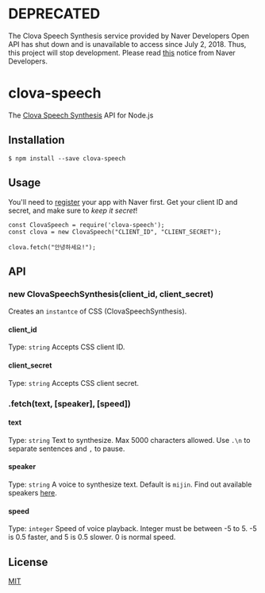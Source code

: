 # DEPRECATED
The Clova Speech Synthesis service provided by Naver Developers Open API has shut down and is unavailable to access since July 2, 2018. Thus, this project will stop development. Please read [this](https://developers.naver.com/notice/article/10000000000030660939) notice from Naver Developers.

# clova-speech
The [Clova Speech Synthesis](https://developers.naver.com/docs/clova/api/CSS/API_Guide.md#Overview) API for Node.js

## Installation
```
$ npm install --save clova-speech
```

## Usage
You'll need to [register](https://developers.naver.com/docs/clova/api/CSS/API_Guide.md#Overview) your app with Naver first.
Get your client ID and secret, and make sure to *keep it secret*!

```
const ClovaSpeech = require('clova-speech');
const clova = new ClovaSpeech("CLIENT_ID", "CLIENT_SECRET");

clova.fetch("안녕하세요!");
```

## API
### new ClovaSpeechSynthesis(client_id, client_secret)
Creates an `instantce` of CSS (ClovaSpeechSynthesis).

#### client_id
Type: `string`
Accepts CSS client ID.

#### client_secret
Type: `string`
Accepts CSS client secret.

### .fetch(text, [speaker], [speed])
#### text
Type: `string`
Text to synthesize. Max 5000 characters allowed. Use `.\n` to separate sentences and `,` to pause.

#### speaker
Type: `string`
A voice to synthesize text. Default is `mijin`. Find out available speakers [here](https://developers.naver.com/docs/clova/api/CSS/API_Guide.md#RequestParameter).

#### speed
Type: `integer`
Speed of voice playback. Integer must be between -5 to 5. -5 is 0.5 faster, and 5 is 0.5 slower. 0 is normal speed. 


## License
[MIT](https://github.com/taeukme/clova-speech/blob/master/LICENSE.md)